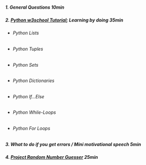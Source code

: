 ##### 1. General Questions 10min
##### 2. [Python w3school Tutorial](https://www.w3schools.com/python/); Learning by doing 35min
   - ###### Python Lists
   - ###### Python Tuples
   - ###### Python Sets
   - ###### Python Dictionaries
   - ###### Python If…Else
   - ###### Python While-Loops
   - ###### Python For Loops
##### 3. What to do if you get errors / Mini motivational speech 5min
##### 4. [Project Random Number Guesser](https://replit.com/@German1212/STADS-Python-Course#Project%203%20Random%20Number%20Guesser/task.md) 25min
